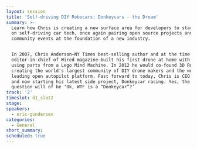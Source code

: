 ```yaml
---
layout: session
title: 'Self-driving DIY Robocars: Donkeycars - the Dream'
summary: >-
  Learn how Chris is creating a new surface area for developers to start working
  on self-driving car tech, once again pairing open source projects and
  community events at the foundation of a new industry. 


  In 2007, Chris Anderson—NY Times best-selling author and at the time the
  editor-in-chief of Wired magazine—built his first drone at home with his kids
  using parts from a Lego Mind Machine. In 2012 he would co-found 3D Robotics,
  creating the world's largest community of DIY drone makers and the world’s
  leading open autopilot platform. Fast forward to today, Chris is CEO of 3DR,
  and now starting his latest side project, Donkeycar racing. Yes, the opening
  question will of be ‘Ok, WTF is a “Donkeycar”?’
track: '2'
timeslot: d1_slot2
stage:
speakers:
  - eric-gundersen
categories:
  - General
short_summary:
scheduled: true
---
```


